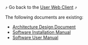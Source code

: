 :arrow_heading_up: Go back to the [User Web Client](../README.md) :arrow_heading_up:

The following documents are existing:
* [Architecture Design Document](./architecture)
* [Software Installation Manual](./install_manuals)
* [Software User Manual](./user_manuals)